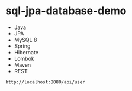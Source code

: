 # sql-jpa-database-demo

- Java
- JPA
- MySQL 8
- Spring
- Hibernate
- Lombok
- Maven
- REST

`http://localhost:8080/api/user`
